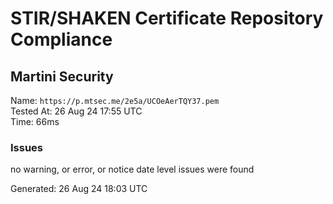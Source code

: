 # STIR/SHAKEN Certificate Repository Compliance

## Martini Security

Name: `https://p.mtsec.me/2e5a/UCOeAerTQY37.pem`\
Tested At: 26 Aug 24 17:55 UTC\
Time: 66ms

### Issues

no warning, or error, or notice date level issues were found

Generated: 26 Aug 24 18:03 UTC